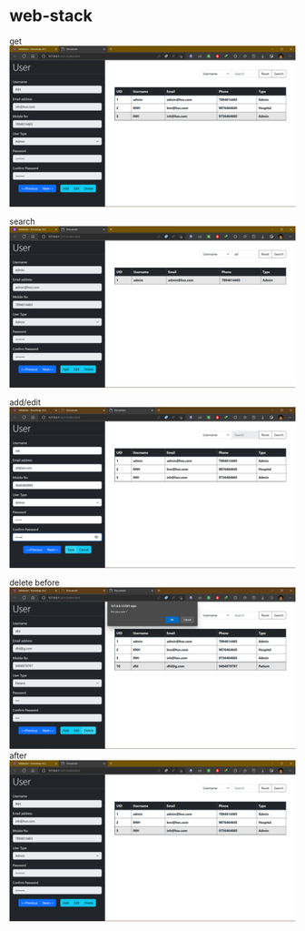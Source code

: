 # web-stack

get
!["get"](/get.png)

search
!["search"](/search.png)

add/edit
!["add/edit"](/add_edit.png)

delete
before
!["delete"](/delete.png)
after
!["after"](/get.png)